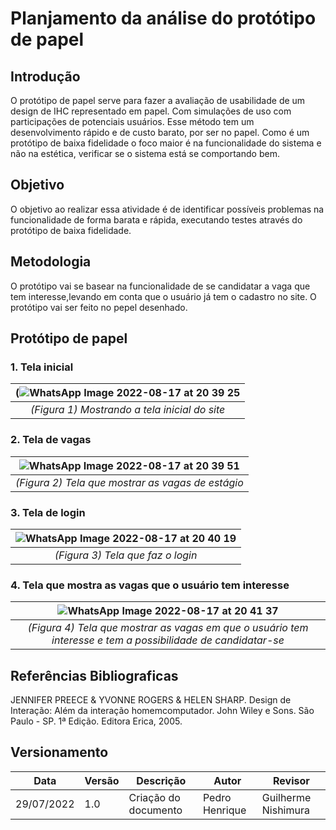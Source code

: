 # Planjamento da análise do protótipo de papel

## Introdução
O protótipo de papel serve para fazer a avaliação de usabilidade de um design de IHC representado em papel. Com simulações de uso com participações de potenciais usuários. Esse método tem um desenvolvimento rápido e de custo barato, por ser no papel. Como é um protótipo de baixa fidelidade o foco maior é na funcionalidade do sistema e não na estética, verificar se o sistema está se comportando bem.

## Objetivo
O objetivo ao realizar essa atividade é de identificar possíveis problemas na funcionalidade de forma barata e rápida, executando testes através do protótipo de baixa fidelidade. 

## Metodologia
O protótipo vai se basear na funcionalidade de se candidatar a vaga que tem interesse,levando em conta que o usuário já tem o cadastro no site. 
O protótipo vai ser feito no pepel desenhado.

## Protótipo de papel
### 1. Tela inicial
| (![WhatsApp Image 2022-08-17 at 20 39 25](https://user-images.githubusercontent.com/57445188/185263630-f8eebffa-0fb3-4cb4-a2cb-20bce644d2e7.jpeg) |
|:--:|
|*(Figura 1) Mostrando a tela inicial do site*|

### 2. Tela de vagas
| ![WhatsApp Image 2022-08-17 at 20 39 51](https://user-images.githubusercontent.com/57445188/185263982-2463540a-e7fb-416b-94e7-e90836a38a44.jpeg) |
|:--:|
|*(Figura 2) Tela que mostrar as vagas de estágio*|

### 3. Tela de login
| ![WhatsApp Image 2022-08-17 at 20 40 19](https://user-images.githubusercontent.com/57445188/185264310-735fa02e-d3cf-4559-bc87-e337389af576.jpeg) |
|:--:|
|*(Figura 3) Tela que faz o login*|

### 4. Tela que mostra as vagas que o usuário tem interesse
| ![WhatsApp Image 2022-08-17 at 20 41 37](https://user-images.githubusercontent.com/57445188/185264234-aa409d79-a309-4041-b532-9a1e5c42abf8.jpeg) |
|:--:|
|*(Figura 4) Tela que mostrar as vagas em que o usuário tem interesse e tem a possibilidade de candidatar-se*|

## Referências Bibliograficas
JENNIFER PREECE & YVONNE ROGERS & HELEN SHARP. Design de Interação: Além da interação homemcomputador. John Wiley e Sons. São Paulo - SP. 1ª Edição. Editora Erica, 2005.
## Versionamento

| Data       | Versão   | Descrição                         | Autor          | Revisor      |
|------------|------------|-----------------------------------|----------------|--------------|
| 29/07/2022 | 1.0 | Criação do documento | Pedro Henrique | Guilherme Nishimura|
